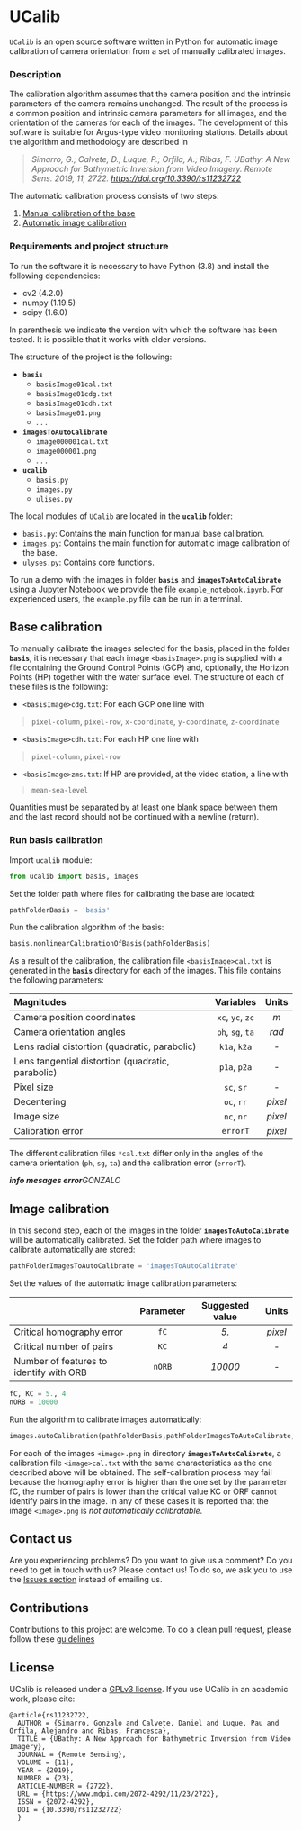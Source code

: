 
# UCalib

`UCalib` is an open source software written in Python for automatic image calibration of camera orientation from a set of manually calibrated images.

### Description
The calibration algorithm assumes that the camera position and the intrinsic parameters of the camera remains unchanged. The result of the process is a common position and intrinsic camera parameters for all images, and the orientation of the cameras for each of the images. The development of this software is suitable for Argus-type video monitoring stations. Details about the algorithm and methodology are described in
> *Simarro, G.; Calvete, D.; Luque, P.; Orfila, A.; Ribas, F. UBathy: A New Approach for Bathymetric Inversion from Video Imagery. Remote Sens. 2019, 11, 2722. https://doi.org/10.3390/rs11232722*

The automatic calibration process consists of two steps:
 1. [Manual calibration of the base](#base-calibration)
 2. [Automatic image calibration](#image-calibration)

### Requirements and project structure
To run the software it is necessary to have Python (3.8) and install the following dependencies:
- cv2 (4.2.0)
- numpy (1.19.5)
- scipy (1.6.0)

In parenthesis we indicate the version with which the software has been tested. It is possible that it works with older versions. 

The structure of the project is the following:
* **`basis`**
  * `basisImage01cal.txt`
  * `basisImage01cdg.txt`
  * `basisImage01cdh.txt`
  * `basisImage01.png`
  * . . .
* **`imagesToAutoCalibrate`**
  * `image000001cal.txt`
  * `image000001.png`
  * . . .
* **`ucalib`**
  * `basis.py`
  * `images.py`
  * `ulises.py`

The local modules of `UCalib` are located in the **`ucalib`** folder:
- `basis.py`: Contains the main function for manual base calibration. 
- `images.py`: Contains the main function for automatic image calibration of the base. 
- `ulyses.py`: Contains core functions.

To run a demo with the images in folder **`basis`** and **`imagesToAutoCalibrate`** using a Jupyter Notebook we provide the file `example_notebook.ipynb`. For experienced users, the `example.py` file can be run in a terminal. 

## Base calibration
To manually calibrate the images selected for the basis, placed in the folder **`basis`**,  it is necessary that each image `<basisImage>.png` is supplied with a file containing the Ground Control Points (GCP) and, optionally, the Horizon Points (HP) together with the water surface level. The structure of each of these files is the following:
* `<basisImage>cdg.txt`: For each GCP one line with 
>`pixel-column`, `pixel-row`, `x-coordinate`, `y-coordinate`, `z-coordinate`
* `<basisImage>cdh.txt`: For each HP one line with
>`pixel-column`, `pixel-row`
* `<basisImage>zms.txt`: If HP are provided, at the video station, a line with
> `mean-sea-level`

Quantities must be separated by at least one blank space between them and the last record should not be continued with a newline (return).

### Run basis calibration
Import `ucalib` module:


```python
from ucalib import basis, images
```

Set the folder path where files for calibrating the base are located:


```python
pathFolderBasis = 'basis'
```

Run the calibration algorithm of the basis:


```python
basis.nonlinearCalibrationOfBasis(pathFolderBasis)
```

As a result of the calibration, the calibration file `<basisImage>cal.txt` is generated in the **`basis`** directory for each of the images. This file contains the following parameters:

| Magnitudes | Variables | Units |
|:--|:--:|:--:|
| Camera position coordinates | `xc`, `yc`, `zc` | _m_ |
| Camera orientation angles | `ph`, `sg`, `ta` | _rad_ |
| Lens radial distortion (quadratic, parabolic) | `k1a`, `k2a` | _-_ |
| Lens tangential distortion (quadratic, parabolic) | `p1a`, `p2a` | _-_ |
| Pixel size | `sc`, `sr` | _-_ |
| Decentering | `oc`, `rr` | _pixel_ |
| Image size | `nc`, `nr` | _pixel_ |
| Calibration error | `errorT`| _pixel_ |

The different calibration files `*cal.txt` differ only in the angles of the camera orientation  (`ph`, `sg`, `ta`) and the calibration error (`errorT`).

***info mesages error***_GONZALO_

## Image calibration

In this second step, each of the images in the folder **`imagesToAutoCalibrate`** will be automatically calibrated. Set the folder path where images to calibrate automatically are stored:


```python
pathFolderImagesToAutoCalibrate = 'imagesToAutoCalibrate'
```

Set the values of the automatic image calibration parameters:

|  | Parameter | Suggested value | Units |
|:--|:--:|:--:|:--:|
| Critical homography error | `fC` | _5._ | _pixel_ |
| Critical number of pairs | `KC` | _4_ | _-_ |
| Number of features to identify with ORB | `nORB` | _10000_ | _-_ |



```python
fC, KC = 5., 4
nORB = 10000
```

Run the algorithm to calibrate images automatically:


```python
images.autoCalibration(pathFolderBasis,pathFolderImagesToAutoCalibrate,fC,KC,nORB)
```

For each of the images `<image>.png` in directory **`imagesToAutoCalibrate`**, a calibration file `<image>cal.txt` with the same characteristics as the one described above will be obtained.
The self-calibration process may fail because the homography error is higher than the one set by the parameter fC, the number of pairs is lower than the critical value KC or ORF cannot identify pairs in the image. In any of these cases it is reported that the image  `<image>.png` is _not automatically calibratable_.

## Contact us

Are you experiencing problems? Do you want to give us a comment? Do you need to get in touch with us? Please contact us! To do so, we ask you to use the [Issues section](https://github.com/Ulises-ICM-UPC/UCalib/issues) instead of emailing us.

## Contributions

Contributions to this project are welcome. To do a clean pull request, please follow these [guidelines](https://github.com/MarcDiethelm/contributing/blob/master/README.md)

## License

UCalib is released under a [GPLv3 license](https://github.com/Ulises-ICM-UPC/UCalib/blob/main/LICENSE). If you use UCalib in an academic work, please cite:

    @article{rs11232722,
      AUTHOR = {Simarro, Gonzalo and Calvete, Daniel and Luque, Pau and Orfila, Alejandro and Ribas, Francesca},
      TITLE = {UBathy: A New Approach for Bathymetric Inversion from Video Imagery},
      JOURNAL = {Remote Sensing},
      VOLUME = {11},
      YEAR = {2019},
      NUMBER = {23},
      ARTICLE-NUMBER = {2722},
      URL = {https://www.mdpi.com/2072-4292/11/23/2722},
      ISSN = {2072-4292},
      DOI = {10.3390/rs11232722}
      }
